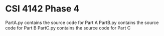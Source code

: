 # CSI 4142 Phase 4
PartA.py contains the source code for Part A
PartB.py contains the source code for Part B
PartC.py contains the source code for Part C
